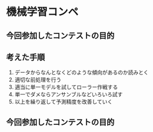 # 機械学習コンペ

## 今回参加したコンテストの目的

## 考えた手順
1.  データからなんとなくどのような傾向があるのか読みとく  
1.  適切な前処理を行う
1.  適当に単一モデルを試してローラー作戦する
1.  単一でダメならアンサンブルなどいろいろ試す
1. 以上を繰り返して予測精度を改善していく


## 今回参加したコンテストの目的
